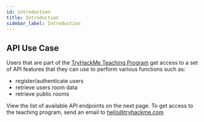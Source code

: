 ```yaml
---
id: introduction
title: Introduction
sidebar_label: Introduction
---
```


## API Use Case

Users that are part of the [TryHackMe Teaching Program](tryhackme.com/teaching) get access to a set of API features that they can use to perform various functions such as:
* register/authenticate users
* retrieve users room data
* retrieve public rooms

View the list of available API endpoints on the next page. To get access to the teaching program, send an email to hello@tryhackme.com